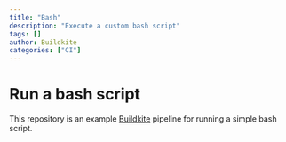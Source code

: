 ```yaml
---
title: "Bash"
description: "Execute a custom bash script"
tags: []
author: Buildkite
categories: ["CI"]
---
```


# Run a bash script

This repository is an example [Buildkite](https://buildkite.com/) pipeline for running a simple bash script.
